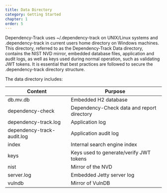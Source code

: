 ```yaml
---
title: Data Directory
category: Getting Started
chapter: 1
order: 5
---
```


Dependency-Track uses ~/.dependency-track on UNIX/Linux systems and .dependency-track in current users home
directory on Windows machines. This directory, referred to as the Dependency-Track Data directory, contains 
the NIST NVD mirror, embedded database files, application and audit logs, as well as keys used during normal 
operation, such as validating JWT tokens. It is essential that best practices are followed to secure the 
.dependency-track directory structure.

The data directory includes:


| Content                    | Purpose                                    |
| -------------------------- | ------------------------------------------ |
| db.mv.db                   | Embedded H2 database                       |
| dependency-check           | Dependency-Check data and report directory |
| dependency-track.log       | Application log                            |
| dependency-track-audit.log | Application audit log                      |
| index                      | Internal search engine index               |
| keys                       | Keys used to generate/verify JWT tokens    |
| nist                       | Mirror of the NVD                          |
| server.log                 | Embedded Jetty server log                  |
| vulndb                     | Mirror of VulnDB                           |